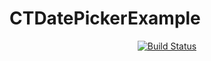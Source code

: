 # CTDatePickerExample

<p align="center">
  <a href="https://travis-ci.com/mariokovacevic/CTDatePicker">
    <img src="https://travis-ci.com/mariokovacevic/CTDatePicker.svg?branch=master" alt="Build Status" />
  </a>
</p>
